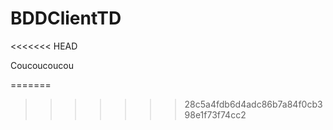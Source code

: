 # BDDClientTD 
<<<<<<< HEAD

Coucoucoucou

=======
>>>>>>> 28c5a4fdb6d4adc86b7a84f0cb398e1f73f74cc2
